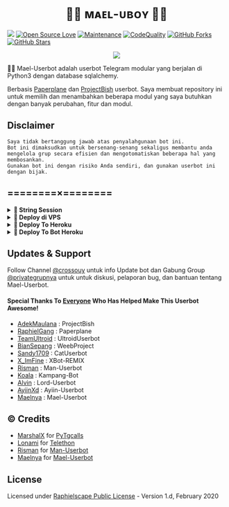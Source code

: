  <h1 align="center">🤟🏻 ᴍᴀᴇʟ-ᴜʙᴏʏ 🤟🏻</h1>

<a href="https://github.com/Maelnya/Mael-Userbot/commits"> <img src="https://img.shields.io/github/last-commit/Maelnya/Mael-Userbot?color=red&logo=github&logoColor=blue&style=for-the-badge" /></a>
[![Open Source Love](https://badges.frapsoft.com/os/v2/open-source.png?v=103)](https://github.com/Maelnya/Mael-Userbot)
[![Maintenance](https://img.shields.io/badge/Maintained%3F-Yes-blue)](https://GitHub.com/Maelnya/Mael-Userbot/graphs/commit-activity)
[![CodeQuality](https://img.shields.io/codacy/grade/a723cb464d5a4d25be3152b5d71de82d?color=blue&logo=codacy)](https://app.codacy.com/gh/Maelnya/Mael-Userbot/dashboard)
[![GitHub Forks](https://img.shields.io/github/forks/AyiinXd/Ayiin-Userbot?&logo=github)](https://github.com/Maelnya/Mael-Userbot/fork)
[![GitHub Stars](https://img.shields.io/github/stars/Maelnya/Mael-Userbot?&logo=github)](https://github.com/Maelnya/Mael-Userbot/stargazers)


<p align="center">
  <img src="https://telegra.ph/file/32125f3bdfd2cbfea4cdd.jpg">
</p>

👩‍💻 Mael-Userbot adalah userbot Telegram modular yang berjalan di Python3 dengan database sqlalchemy.

Berbasis [Paperplane](https://github.com/RaphielGang/Telegram-UserBot) dan [ProjectBish](https://github.com/adekmaulana/ProjectBish) userbot.
Saya membuat repository ini untuk memilih dan menambahkan beberapa modul yang saya butuhkan dengan banyak perubahan, fitur dan modul.

## Disclaimer

```
Saya tidak bertanggung jawab atas penyalahgunaan bot ini.
Bot ini dimaksudkan untuk bersenang-senang sekaligus membantu anda
mengelola grup secara efisien dan mengotomatiskan beberapa hal yang membosankan.
Gunakan bot ini dengan risiko Anda sendiri, dan gunakan userbot ini dengan bijak.
```

## ========×========

<details>
<summary><b>🔗 String Session</b></summary>
<br>
    
> Anda memerlukan API_ID & API_HASH untuk menghasilkan sesi telethon. ambil APP ID dan API Hash di my.telegram.org
<h4> Generate Session via Repl: </h4>    
<p><a href="https://repl.it/@AyiinXd/AyiinString?lite=1&outputonly=1"><img src="https://img.shields.io/badge/Generate%20On%20Repl-blueviolet?style=for-the-badge&logo=appveyor" width="200""/></a></p>
<h4> Generate Session via Telegram StringGen Bot: </h4>    
<p><a href="https://t.me/AyiinStringRobot"><img src="https://img.shields.io/badge/TG%20String%20Gen%20Bot-blueviolet?style=for-the-badge&logo=appveyor" width="200""/></a></p>
    
</details>

<details>
<summary><b>🔗 Deploy di VPS</b></summary>
<br>

### Tutorial Deploy di VPS


 • `git clone https://github.com/Maelnya/Mael-Userbot`

 • `cd Mael-Userbot`

 • `pip3 install -U -r requirements.txt`

 • `mv sample_config.env config.env`

 • `nano config.env`
  - isi vars
  - Jika sudah 
  - ketik ctrl + S
  - ctrl + X

 • `screen -S Mael-Userbot`

 • `bash start`

</details>

<details>
<summary><b>🔗 Deploy To Heroku</b></summary>
<br>

<p><a href="https://heroku.com/deploy?template=https://github.com/Maelnya/DeployAyiin"><img src="https://img.shields.io/badge/BUAT DI-HEROKU-aqua?style=plastic&logo=heroku&logoColor=gold"width="300" /></a></p>

</details>

<details>
<summary><b>🔗 Deploy To Bot Heroku</b></summary>
<br>

<p><a href="https://telegram.dog/XTZ_HerokuBot?start=QXlpaW5YZC9BeWlpbi1Vc2VyYm90IEF5aWluLVVzZXJib3Q"><img src="https://img.shields.io/badge/BUAT DI -BOT HEROKU-aqua?style=plastic&logo=heroku&logoColor=gold"width="300" height="45" /></a></p>

</details>

## Updates & Support

Follow Channel [@crossouy](https://t.me/crossouy) untuk info Update bot dan Gabung Group [@privategrupnya](https://t.me/privategrupnya) untuk untuk diskusi, pelaporan bug, dan bantuan tentang Mael-Userbot.

#### Special Thanks To [Everyone](https://github.com/mrismanaziz/Man-Userbot/graphs/contributors) Who Has Helped Make This Userbot Awesome!
-  [AdekMaulana](https://github.com/adekmaulana) : ProjectBish
-  [RaphielGang](https://github.com/RaphielGang) : Paperplane
-  [TeamUltroid](https://github.com/TeamUltroid/Ultroid) :  UltroidUserbot
-  [BianSepang](https://github.com/BianSepang/WeebProject) : WeebProject
-  [Sandy1709](https://github.com/sandy1709/catuserbot) : CatUserbot
-  [X_ImFine](https://github.com/ximfine) :  XBot-REMIX
-  [Risman](https://github.com/mrismanaziz/Man-Userbot) :  Man-Userbot
-  [Koala](https://github.com/ManusiaRakitan/Kampang-Bot) : Kampang-Bot
-  [Alvin](https://github.com/Zora24/Lord-Userbot) : Lord-Userbot
-  [AyiinXd](https://github.com/AyiinXd/Ayiin-Userbot) : Ayiin-Userbot
-  [Maelnya](https://github.com/Maelnya/Mael-Userbot) : Mael-Userbot

## © Credits
-  [MarshalX](https://github.com/MarshalX) for [PyTgcalls](https://github.com/MarshalX/tgcalls)
-  [Lonami](https://github.com/LonamiWebs/) for [Telethon](https://github.com/LonamiWebs/Telethon)
-  [Risman](https://github.com/mrismanaziz) for [Man-Userbot](https://github.com/mrismanaziz/Man-Userbot)
-  [Maelnya](https://github.com/Maelnya) for [Mael-Userbot](https://github.com/Maelnya/Mael-Userbot)

## License
Licensed under [Raphielscape Public License](https://github.com/AyiinXd/Ayiin-Userbot/blob/Ayiin-Userbot/LICENSE) - Version 1.d, February 2020


